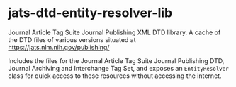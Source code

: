 # jats-dtd-entity-resolver-lib
Journal Article Tag Suite Journal Publishing XML DTD library. A cache of the DTD files of various versions situated at https://jats.nlm.nih.gov/publishing/

Includes the files for the Journal Article Tag Suite Journal Publishing DTD, Journal Archiving and Interchange Tag Set, and exposes an `EntityResolver` class for
quick access to these resources without accessing the internet.
